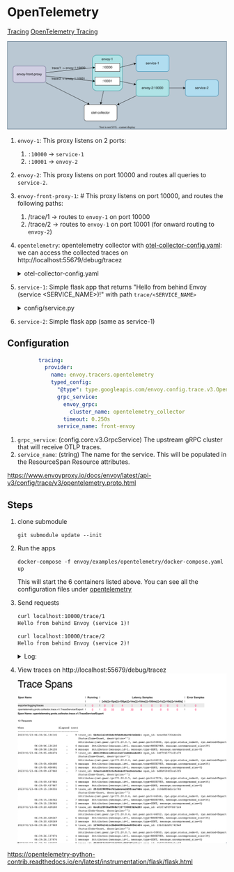 # OpenTelemetry

[Tracing](https://www.envoyproxy.io/docs/envoy/latest/intro/arch_overview/observability/tracing)
[OpenTelemetry Tracing](https://www.envoyproxy.io/docs/envoy/latest/start/sandboxes/opentelemetry)

![](diagram.drawio.svg)

1. `envoy-1`: This proxy listens on 2 ports:
    1. `:10000` -> `service-1`
    1. `:10001` ->  `envoy-2`
1. `envoy-2`: This proxy listens on port 10000 and routes all queries to `service-2`.
1. `envoy-front-proxy-1`: # This proxy listens on port 10000, and routes the following paths:
    1. /trace/1 -> routes to `envoy-1` on port 10000
    1. /trace/2 -> routes to `envoy-1` on port 10001 (for onward routing to `envoy-2`)
1. `opentelemetry`: opentelemetry collector with [otel-collector-config.yaml](https://github.com/envoyproxy/envoy/blob/afa41e7c40e839d89c8956ef845ee151eae70953/examples/opentelemetry/otel-collector-config.yaml): we can access the collected traces on http://localhost:55679/debug/tracez
    <details><summary>otel-collector-config.yaml</summary>

    ```yaml
    extensions:
      memory_ballast:
        size_mib: 512
      zpages:
        endpoint: 0.0.0.0:55679
      health_check:

    receivers:
      otlp:
        protocols:
          grpc:
          http:

    processors:
      batch:
      memory_limiter:
        # 75% of maximum memory up to 4G
        limit_mib: 1536
        # 25% of limit up to 2G
        spike_limit_mib: 512
        check_interval: 5s

    exporters:
      logging:
        loglevel: debug

    service:
      pipelines:
        traces:
          receivers: [otlp]
          processors: [memory_limiter, batch]
          exporters: [logging]
        metrics:
          receivers: [otlp]
          processors: [memory_limiter, batch]
          exporters: [logging]

      extensions: [memory_ballast, zpages, health_check]
    ```

    </details>
1. `service-1`: Simple flask app that returns "Hello from behind Envoy (service <SERVICE_NAME>)!" with path `trace/<SERVICE_NAME>`

    <details><summary>config/service.py</summary>

    ```python
    import os

    from flask import Flask
    from flask.helpers import send_from_directory

    app = Flask(__name__)


    @app.route(f"/trace/{os.environ['SERVICE_NAME']}")
    def get_service():
        return f"Hello from behind Envoy (service {os.environ['SERVICE_NAME']})!\n"


    if __name__ == "__main__":
        app.run(host='0.0.0.0', port=8080)
    ```

    </details>

1. `service-2`: Simple flask app (same as service-1)

## Configuration

```yaml
          tracing:
            provider:
              name: envoy.tracers.opentelemetry
              typed_config:
                "@type": type.googleapis.com/envoy.config.trace.v3.OpenTelemetryConfig
                grpc_service:
                  envoy_grpc:
                    cluster_name: opentelemetry_collector
                  timeout: 0.250s
                service_name: front-envoy
```

1. `grpc_service`: (config.core.v3.GrpcService) The upstream gRPC cluster that will receive OTLP traces.
1. `service_name`: (string) The name for the service. This will be populated in the ResourceSpan Resource attributes.

https://www.envoyproxy.io/docs/envoy/latest/api-v3/config/trace/v3/opentelemetry.proto.html

## Steps

1. clone submodule

    ```
    git submodule update --init
    ```
1. Run the apps
    ```
    docker-compose -f envoy/examples/opentelemetry/docker-compose.yaml up
    ```

    This will start the 6 containers listed above. You can see all the configuration files under [opentelemetry](https://github.com/envoyproxy/envoy/blob/afa41e7c40e839d89c8956ef845ee151eae70953/examples/opentelemetry)

1. Send requests

    ```
    curl localhost:10000/trace/1
    Hello from behind Envoy (service 1)!
    ```

    ```
    curl localhost:10000/trace/2
    Hello from behind Envoy (service 2)!
    ```

    <details><summary>Log:</summary>

    You can see the three spans for the same trace id: `b154731ff888619f540c2774bdb1f58f`

    1. `Request ID generation`: <- Envoy generated request id
        ```
        guid:x-request-id: STRING(15d4060c-ecba-9b75-b491-c8e3d5f5d91c)
        ```
    1. `Client trace ID joining`: The `x-client-trace-id` header can be used to join untrusted request IDs to the trusted internal x-request-id. (Currently no `x-client-trace-id`)

    1. External trace service integration

    ```
    opentelemetry-service-2-1          | 172.20.0.5 - - [23/Jan/2023 06:42:51] "GET /trace/2 HTTP/1.1" 200 -
    opentelemetry-opentelemetry-1      | 2023-01-23T06:42:52.230Z   info    TracesExporter  {"kind": "exporter", "data_type": "traces", "name": "logging", "#spans": 1}
    opentelemetry-opentelemetry-1      | 2023-01-23T06:42:52.233Z   info    ResourceSpans #0
    opentelemetry-opentelemetry-1      | Resource SchemaURL:
    opentelemetry-opentelemetry-1      | Resource labels:
    opentelemetry-opentelemetry-1      |      -> service.name: STRING(front-envoy)
    opentelemetry-opentelemetry-1      | ScopeSpans #0
    opentelemetry-opentelemetry-1      | ScopeSpans SchemaURL:
    opentelemetry-opentelemetry-1      | InstrumentationScope
    opentelemetry-opentelemetry-1      | Span #0
    opentelemetry-opentelemetry-1      |     Trace ID       : b154731ff888619f540c2774bdb1f58f
    opentelemetry-opentelemetry-1      |     Parent ID      :
    opentelemetry-opentelemetry-1      |     ID             : b9ca55d6f3e02868
    opentelemetry-opentelemetry-1      |     Name           : egress localhost:10000
    opentelemetry-opentelemetry-1      |     Kind           : SPAN_KIND_CLIENT
    opentelemetry-opentelemetry-1      |     Start time     : 2023-01-23 06:42:51.32042 +0000 UTC
    opentelemetry-opentelemetry-1      |     End time       : 2023-01-23 06:42:51.356216 +0000 UTC
    opentelemetry-opentelemetry-1      |     Status code    : STATUS_CODE_UNSET
    opentelemetry-opentelemetry-1      |     Status message :
    opentelemetry-opentelemetry-1      | Attributes:
    opentelemetry-opentelemetry-1      |      -> node_id: STRING()
    opentelemetry-opentelemetry-1      |      -> zone: STRING()
    opentelemetry-opentelemetry-1      |      -> guid:x-request-id: STRING(15d4060c-ecba-9b75-b491-c8e3d5f5d91c)
    opentelemetry-opentelemetry-1      |      -> http.url: STRING(http://localhost:10000/trace/2)
    opentelemetry-opentelemetry-1      |      -> http.method: STRING(GET)
    opentelemetry-opentelemetry-1      |      -> downstream_cluster: STRING(-)
    opentelemetry-opentelemetry-1      |      -> user_agent: STRING(curl/7.79.1)
    opentelemetry-opentelemetry-1      |      -> http.protocol: STRING(HTTP/1.1)
    opentelemetry-opentelemetry-1      |      -> peer.address: STRING(172.20.0.1)
    opentelemetry-opentelemetry-1      |      -> request_size: STRING(0)
    opentelemetry-opentelemetry-1      |      -> response_size: STRING(37)
    opentelemetry-opentelemetry-1      |      -> component: STRING(proxy)
    opentelemetry-opentelemetry-1      |      -> upstream_cluster: STRING(envoy_cluster2)
    opentelemetry-opentelemetry-1      |      -> upstream_cluster.name: STRING(envoy_cluster2)
    opentelemetry-opentelemetry-1      |      -> http.status_code: STRING(200)
    opentelemetry-opentelemetry-1      |      -> response_flags: STRING(-)
    opentelemetry-opentelemetry-1      |    {"kind": "exporter", "data_type": "traces", "name": "logging"}
    opentelemetry-opentelemetry-1      | 2023-01-23T06:42:55.447Z   info    TracesExporter  {"kind": "exporter", "data_type": "traces", "name": "logging", "#spans": 1}
    opentelemetry-opentelemetry-1      | 2023-01-23T06:42:55.447Z   info    ResourceSpans #0
    opentelemetry-opentelemetry-1      | Resource SchemaURL:
    opentelemetry-opentelemetry-1      | Resource labels:
    opentelemetry-opentelemetry-1      |      -> service.name: STRING(envoy-2)
    opentelemetry-opentelemetry-1      | ScopeSpans #0
    opentelemetry-opentelemetry-1      | ScopeSpans SchemaURL:
    opentelemetry-opentelemetry-1      | InstrumentationScope
    opentelemetry-opentelemetry-1      | Span #0
    opentelemetry-opentelemetry-1      |     Trace ID       : b154731ff888619f540c2774bdb1f58f
    opentelemetry-opentelemetry-1      |     Parent ID      : 67089ea6a2565b65
    opentelemetry-opentelemetry-1      |     ID             : d8483f8c9c9b9eb3
    opentelemetry-opentelemetry-1      |     Name           : ingress
    opentelemetry-opentelemetry-1      |     Kind           : SPAN_KIND_SERVER
    opentelemetry-opentelemetry-1      |     Start time     : 2023-01-23 06:42:51.334526 +0000 UTC
    opentelemetry-opentelemetry-1      |     End time       : 2023-01-23 06:42:51.354205 +0000 UTC
    opentelemetry-opentelemetry-1      |     Status code    : STATUS_CODE_UNSET
    opentelemetry-opentelemetry-1      |     Status message :
    opentelemetry-opentelemetry-1      | Attributes:
    opentelemetry-opentelemetry-1      |      -> node_id: STRING()
    opentelemetry-opentelemetry-1      |      -> zone: STRING()
    opentelemetry-opentelemetry-1      |      -> guid:x-request-id: STRING(15d4060c-ecba-9b75-b491-c8e3d5f5d91c)
    opentelemetry-opentelemetry-1      |      -> http.url: STRING(http://localhost:10000/trace/2)
    opentelemetry-opentelemetry-1      |      -> http.method: STRING(GET)
    opentelemetry-opentelemetry-1      |      -> downstream_cluster: STRING(-)
    opentelemetry-opentelemetry-1      |      -> user_agent: STRING(curl/7.79.1)
    opentelemetry-opentelemetry-1      |      -> http.protocol: STRING(HTTP/1.1)
    opentelemetry-opentelemetry-1      |      -> peer.address: STRING(172.20.0.6)
    opentelemetry-opentelemetry-1      |      -> request_size: STRING(0)
    opentelemetry-opentelemetry-1      |      -> response_size: STRING(37)
    opentelemetry-opentelemetry-1      |      -> component: STRING(proxy)
    opentelemetry-opentelemetry-1      |      -> upstream_cluster: STRING(service_cluster2)
    opentelemetry-opentelemetry-1      |      -> upstream_cluster.name: STRING(service_cluster2)
    opentelemetry-opentelemetry-1      |      -> http.status_code: STRING(200)
    opentelemetry-opentelemetry-1      |      -> response_flags: STRING(-)
    opentelemetry-opentelemetry-1      |    {"kind": "exporter", "data_type": "traces", "name": "logging"}
    opentelemetry-opentelemetry-1      | 2023-01-23T06:42:56.050Z   info    TracesExporter  {"kind": "exporter", "data_type": "traces", "name": "logging", "#spans": 1}
    opentelemetry-opentelemetry-1      | 2023-01-23T06:42:56.050Z   info    ResourceSpans #0
    opentelemetry-opentelemetry-1      | Resource SchemaURL:
    opentelemetry-opentelemetry-1      | Resource labels:
    opentelemetry-opentelemetry-1      |      -> service.name: STRING(envoy-1)
    opentelemetry-opentelemetry-1      | ScopeSpans #0
    opentelemetry-opentelemetry-1      | ScopeSpans SchemaURL:
    opentelemetry-opentelemetry-1      | InstrumentationScope
    opentelemetry-opentelemetry-1      | Span #0
    opentelemetry-opentelemetry-1      |     Trace ID       : b154731ff888619f540c2774bdb1f58f
    opentelemetry-opentelemetry-1      |     Parent ID      : b9ca55d6f3e02868
    opentelemetry-opentelemetry-1      |     ID             : 67089ea6a2565b65
    opentelemetry-opentelemetry-1      |     Name           : egress localhost:10000
    opentelemetry-opentelemetry-1      |     Kind           : SPAN_KIND_CLIENT
    opentelemetry-opentelemetry-1      |     Start time     : 2023-01-23 06:42:51.331208 +0000 UTC
    opentelemetry-opentelemetry-1      |     End time       : 2023-01-23 06:42:51.35539 +0000 UTC
    opentelemetry-opentelemetry-1      |     Status code    : STATUS_CODE_UNSET
    opentelemetry-opentelemetry-1      |     Status message :
    opentelemetry-opentelemetry-1      | Attributes:
    opentelemetry-opentelemetry-1      |      -> node_id: STRING()
    opentelemetry-opentelemetry-1      |      -> zone: STRING()
    opentelemetry-opentelemetry-1      |      -> guid:x-request-id: STRING(15d4060c-ecba-9b75-b491-c8e3d5f5d91c)
    opentelemetry-opentelemetry-1      |      -> http.url: STRING(http://localhost:10000/trace/2)
    opentelemetry-opentelemetry-1      |      -> http.method: STRING(GET)
    opentelemetry-opentelemetry-1      |      -> downstream_cluster: STRING(-)
    opentelemetry-opentelemetry-1      |      -> user_agent: STRING(curl/7.79.1)
    opentelemetry-opentelemetry-1      |      -> http.protocol: STRING(HTTP/1.1)
    opentelemetry-opentelemetry-1      |      -> peer.address: STRING(172.20.0.7)
    opentelemetry-opentelemetry-1      |      -> request_size: STRING(0)
    opentelemetry-opentelemetry-1      |      -> response_size: STRING(37)
    opentelemetry-opentelemetry-1      |      -> component: STRING(proxy)
    opentelemetry-opentelemetry-1      |      -> upstream_cluster: STRING(envoy_cluster2)
    opentelemetry-opentelemetry-1      |      -> upstream_cluster.name: STRING(envoy_cluster2)
    opentelemetry-opentelemetry-1      |      -> http.status_code: STRING(200)
    opentelemetry-opentelemetry-1      |      -> response_flags: STRING(-)
    opentelemetry-opentelemetry-1      |    {"kind": "exporter", "data_type": "traces", "name": "logging"}
    ```

    </details>

1. View traces on http://localhost:55679/debug/tracez
    ![](open-trace.png)


https://opentelemetry-python-contrib.readthedocs.io/en/latest/instrumentation/flask/flask.html
